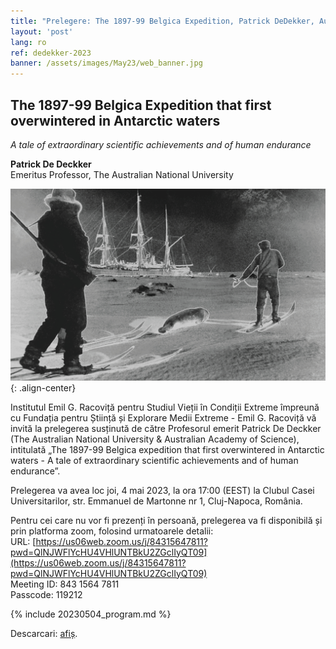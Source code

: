 ```yaml
---
title: "Prelegere: The 1897-99 Belgica Expedition, Patrick DeDekker, Australian National University"
layout: 'post'
lang: ro
ref: dedekker-2023
banner: /assets/images/May23/web_banner.jpg
---
```


## The 1897-99 Belgica Expedition that first overwintered in Antarctic waters
_A tale of extraordinary scientific achievements and of human endurance_

**Patrick De Deckker**<br/>
Emeritus Professor, The Australian National University

![](/assets/images/May23/web_banner.jpg){: .align-center}

Institutul Emil G. Racoviță pentru Studiul Vieții în Condiții Extreme împreună cu Fundația pentru Știință și Explorare Medii Extreme - Emil G. Racoviță vă invită la prelegerea susținută de către Profesorul emerit Patrick De Deckker (The Australian National University & Australian Academy of Science), intitulată „The 1897-99 Belgica expedition that first overwintered in Antarctic waters - A tale of extraordinary scientific achievements and of human endurance”.

Prelegerea va avea loc joi, 4 mai 2023, la ora 17:00 (EEST) la Clubul Casei Universitarilor, str. Emmanuel de Martonne nr 1, Cluj-Napoca, România.

Pentru cei care nu vor fi prezenți în persoană, prelegerea va fi disponibilă și prin platforma zoom, folosind urmatoarele detalii:<br/>
URL: [https://us06web.zoom.us/j/84315647811?pwd=QlNJWFlYcHU4VHlUNTBkU2ZGclIyQT09](https://us06web.zoom.us/j/84315647811?pwd=QlNJWFlYcHU4VHlUNTBkU2ZGclIyQT09)<br/>
Meeting ID: 843 1564 7811<br/>
Passcode: 119212


{% include 20230504_program.md %}

Descarcari: [afiș](/assets/images/May23/poster_ro.png).
